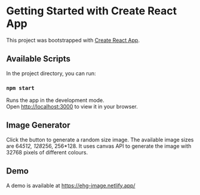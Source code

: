 # Getting Started with Create React App

This project was bootstrapped with [Create React App](https://github.com/facebook/create-react-app).

## Available Scripts

In the project directory, you can run:

### `npm start`

Runs the app in the development mode.\
Open [http://localhost:3000](http://localhost:3000) to view it in your browser.

## Image Generator

Click the button to generate a random size image. The available image sizes are 64*512, 128*256, 256*128. It uses canvas API to generate the image with 32768 pixels of different colours.

## Demo

A demo is available at https://ehg-image.netlify.app/

